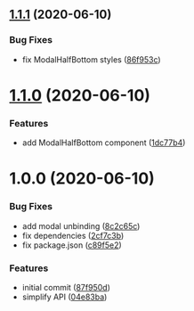 ## [1.1.1](https://github.com/roborox/modals-kit/compare/v1.1.0...v1.1.1) (2020-06-10)


### Bug Fixes

* fix ModalHalfBottom styles ([86f953c](https://github.com/roborox/modals-kit/commit/86f953cdcc3eddfc951207fcfb555a439c2f6778))

# [1.1.0](https://github.com/roborox/modals-kit/compare/v1.0.0...v1.1.0) (2020-06-10)


### Features

* add ModalHalfBottom component ([1dc77b4](https://github.com/roborox/modals-kit/commit/1dc77b464ad2cbcf3bb9d9070f296110db7acbed))

# 1.0.0 (2020-06-10)


### Bug Fixes

* add modal unbinding ([8c2c65c](https://github.com/roborox/modals-kit/commit/8c2c65c122412f4c0025ee339832711d6b463379))
* fix dependencies ([2cf7c3b](https://github.com/roborox/modals-kit/commit/2cf7c3ba4b6f771c26533cc590e312c60c7ed13c))
* fix package.json ([c89f5e2](https://github.com/roborox/modals-kit/commit/c89f5e2a7726e4988dcfe38744034f7f48ce3134))


### Features

* initial commit ([87f950d](https://github.com/roborox/modals-kit/commit/87f950df8f06b35f9dfdff474edb726fbcd1175c))
* simplify API ([04e83ba](https://github.com/roborox/modals-kit/commit/04e83baf2297698b77746b66540189a11a53f8a1))
